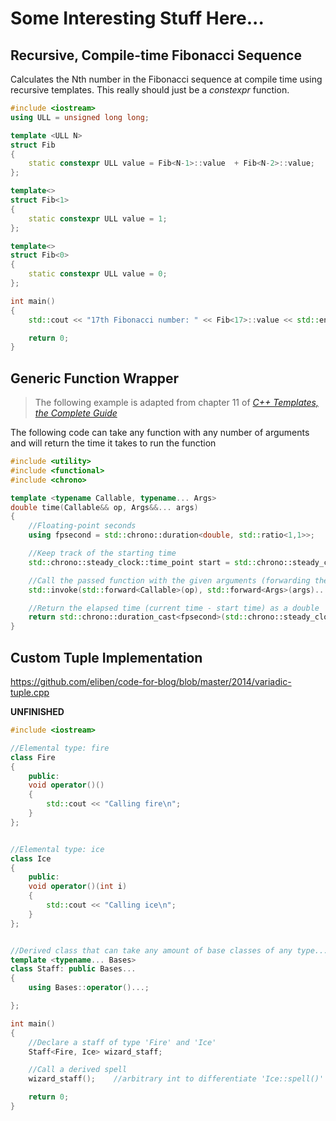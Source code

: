# Some Interesting Stuff Here...

## Recursive, Compile-time Fibonacci Sequence
Calculates the Nth number in the Fibonacci sequence at compile time using recursive templates. This really should just be a _constexpr_ function.

```C++
#include <iostream>
using ULL = unsigned long long;

template <ULL N>
struct Fib
{
    static constexpr ULL value = Fib<N-1>::value  + Fib<N-2>::value;
};

template<>
struct Fib<1>
{
    static constexpr ULL value = 1;
};

template<>
struct Fib<0>
{
    static constexpr ULL value = 0;
};

int main()
{
    std::cout << "17th Fibonacci number: " << Fib<17>::value << std::endl;

    return 0;
}
```

## Generic Function Wrapper
> The following example is adapted from chapter 11 of [_C++ Templates, the Complete Guide_](https://www.amazon.com/C-Templates-Complete-Guide-2nd/dp/0321714121) <br />

The following code can take any function with any number of arguments and will return the time it takes to run the function
```C++
#include <utility>
#include <functional>
#include <chrono>

template <typename Callable, typename... Args>
double time(Callable&& op, Args&&... args)
{
    //Floating-point seconds
    using fpsecond = std::chrono::duration<double, std::ratio<1,1>>;

    //Keep track of the starting time
    std::chrono::steady_clock::time_point start = std::chrono::steady_clock::now();

    //Call the passed function with the given arguments (forwarding the arguments to preserve qualifiers)
    std::invoke(std::forward<Callable>(op), std::forward<Args>(args)...);

    //Return the elapsed time (current time - start time) as a double
    return std::chrono::duration_cast<fpsecond>(std::chrono::steady_clock::now() - start).count();
}
```

## Custom Tuple Implementation

https://github.com/eliben/code-for-blog/blob/master/2014/variadic-tuple.cpp

**UNFINISHED**
```C++
#include <iostream>

//Elemental type: fire
class Fire
{
    public:
    void operator()()
    {
        std::cout << "Calling fire\n";
    }
};


//Elemental type: ice
class Ice
{
    public:
    void operator()(int i)
    {
        std::cout << "Calling ice\n";
    }
};


//Derived class that can take any amount of base classes of any type...
template <typename... Bases>
class Staff: public Bases...
{
    using Bases::operator()...;

};

int main()
{
    //Declare a staff of type 'Fire' and 'Ice'
    Staff<Fire, Ice> wizard_staff;

    //Call a derived spell
    wizard_staff();    //arbitrary int to differentiate 'Ice::spell()' and 'Fire::spell()'

    return 0;
}
```
